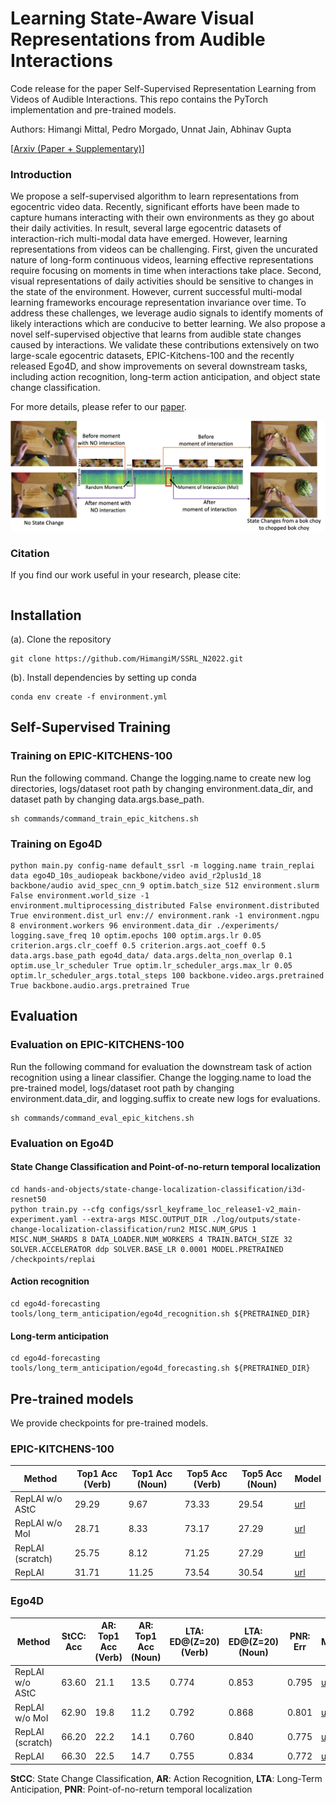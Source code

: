 # Learning State-Aware Visual Representations from Audible Interactions

Code release for the paper Self-Supervised Representation Learning from Videos of Audible Interactions. This repo contains the PyTorch implementation and pre-trained models.

Authors: Himangi Mittal, Pedro Morgado, Unnat Jain, Abhinav Gupta

[[Arxiv (Paper + Supplementary)](https://arxiv.org/abs/2209.13583)]

### Introduction
We propose a self-supervised algorithm to learn representations from egocentric video data. Recently, significant efforts have been made to capture humans interacting with their own environments as they go about their daily activities. In result, several large egocentric datasets of interaction-rich multi-modal data have emerged. However, learning representations from videos can be challenging. First, given the uncurated nature of long-form continuous videos, learning effective representations require focusing on moments in time when interactions take place. Second, visual representations of daily activities should be sensitive to changes in the state of the environment. However, current successful multi-modal learning frameworks encourage representation invariance over time. To address these challenges, we leverage audio signals to identify moments of likely interactions which are conducive to better learning. We also propose a novel self-supervised objective that learns from audible state changes caused by interactions. We validate these contributions extensively on two large-scale egocentric datasets, EPIC-Kitchens-100 and the recently released Ego4D, and show improvements on several downstream tasks, including action recognition, long-term action anticipation, and object state change classification.

For more details, please refer to our [paper](https://arxiv.org/abs/2209.13583).

![Teaser Image](./fig1.png)

### Citation
If you find our work useful in your research, please cite:
```
```

## Installation
(a). Clone the repository
```
git clone https://github.com/HimangiM/SSRL_N2022.git
```
(b). Install dependencies by setting up conda
```
conda env create -f environment.yml
```

## Self-Supervised Training

### Training on EPIC-KITCHENS-100

Run the following command. Change the logging.name to create new log directories, logs/dataset root path by changing environment.data_dir, and dataset path by changing data.args.base_path.

```
sh commands/command_train_epic_kitchens.sh 
```

### Training on Ego4D

```
python main.py config-name default_ssrl -m logging.name train_replai data ego4D_10s_audiopeak backbone/video avid_r2plus1d_18 backbone/audio avid_spec_cnn_9 optim.batch_size 512 environment.slurm False environment.world_size -1 environment.multiprocessing_distributed False environment.distributed True environment.dist_url env:// environment.rank -1 environment.ngpu 8 environment.workers 96 environment.data_dir ./experiments/ logging.save_freq 10 optim.epochs 100 optim.args.lr 0.05 criterion.args.clr_coeff 0.5 criterion.args.aot_coeff 0.5 data.args.base_path ego4d_data/ data.args.delta_non_overlap 0.1 optim.use_lr_scheduler True optim.lr_scheduler_args.max_lr 0.05 optim.lr_scheduler_args.total_steps 100 backbone.video.args.pretrained True backbone.audio.args.pretrained True
```

## Evaluation

### Evaluation on EPIC-KITCHENS-100

Run the following command for evaluation the downstream task of action recognition using a linear classifier. Change the logging.name to load the pre-trained model, logs/dataset root path by changing environment.data_dir, and logging.suffix to create new logs for evaluations.

```
sh commands/command_eval_epic_kitchens.sh 
```

### Evaluation on Ego4D

#### State Change Classification and Point-of-no-return temporal localization

```
cd hands-and-objects/state-change-localization-classification/i3d-resnet50
python train.py --cfg configs/ssrl_keyframe_loc_release1-v2_main-experiment.yaml --extra-args MISC.OUTPUT_DIR ./log/outputs/state-change-localization-classification/run2 MISC.NUM_GPUS 1 MISC.NUM_SHARDS 8 DATA_LOADER.NUM_WORKERS 4 TRAIN.BATCH_SIZE 32 SOLVER.ACCELERATOR ddp SOLVER.BASE_LR 0.0001 MODEL.PRETRAINED /checkpoints/replai
```

#### Action recognition

```
cd ego4d-forecasting
tools/long_term_anticipation/ego4d_recognition.sh ${PRETRAINED_DIR}
```

#### Long-term anticipation

```
cd ego4d-forecasting
tools/long_term_anticipation/ego4d_forecasting.sh ${PRETRAINED_DIR}
```

## Pre-trained models
We provide checkpoints for pre-trained models.

### EPIC-KITCHENS-100 

| **Method** | **Top1 Acc (Verb)** | **Top1 Acc (Noun)** | **Top5 Acc (Verb)** | **Top5 Acc (Noun)** | **Model** |
|------- |-----------------|-----------------|-----------------|-----------------|-------|
| RepLAI w/o AStC | 29.29 | 9.67 | 73.33 | 29.54 | [url](https://drive.google.com/file/d/1ls8MFxxaUr_D8KKzqANUfslU90DQYUxU/view?usp=sharing) |
| RepLAI w/o MoI | 28.71 | 8.33 | 73.17 | 27.29 | [url](https://drive.google.com/file/d/1KAtIvgK4RxcgYPK8aHTbnJxawEpY0Q4w/view?usp=sharing) |
| RepLAI (scratch) | 25.75 | 8.12 | 71.25 | 27.29 | [url](https://drive.google.com/file/d/1aVKCLD6DWZYafvrA-rODLyYMw0X_hj9d/view?usp=sharing) |
| RepLAI | 31.71 | 11.25 | 73.54 | 30.54 | [url](https://drive.google.com/file/d/1FlRJxKo0gYGZTzxPUB4hloQWA4cNG4ZU/view?usp=sharing) |

### Ego4D

| **Method** | **StCC: Acc** | **AR: Top1 Acc (Verb)** | **AR: Top1 Acc (Noun)** | **LTA: ED@(Z=20) (Verb)** | **LTA: ED@(Z=20) (Noun)** | **PNR: Err** | **Model** |
| --- | --- | --- | --- | --- | --- | --- | --- |
| RepLAI w/o AStC | 63.60 | 21.1 | 13.5 | 0.774 | 0.853 | 0.795 | [url](https://drive.google.com/file/d/1hQH1UWgC_-EztKpmma3TNST7OYGkQyI_/view?usp=sharing) |
| RepLAI w/o MoI | 62.90 | 19.8 | 11.2 | 0.792 | 0.868 | 0.801 | [url](https://drive.google.com/file/d/1F6ZOuyS9C92OLrunA7zQkWp7vb6eQkOT/view?usp=sharing) |
| RepLAI (scratch) | 66.20 | 22.2 | 14.1 | 0.760 | 0.840 | 0.775 | [url](https://drive.google.com/file/d/1g5DhV7z5W5kNBJSMQ2cHK0iWU0KAyecX/view?usp=sharing) |
| RepLAI | 66.30 | 22.5 | 14.7 | 0.755 | 0.834 | 0.772 | [url](https://drive.google.com/file/d/1uw_fAB9N3y9--vGegKYdK_H2SSMbk4d5/view?usp=sharing) |

**StCC**: State Change Classification, **AR**: Action Recognition, **LTA**: Long-Term Anticipation, **PNR**: Point-of-no-return temporal localization
